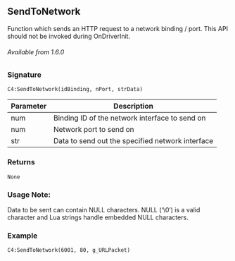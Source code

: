 ## SendToNetwork

Function which sends an HTTP request to a network binding / port. This API should not be invoked during OnDriverInit.

###### Available from 1.6.0


### Signature

`C4:SendToNetwork(idBinding, nPort, strData)`


| Parameter | Description |
| --- | --- |
| num | Binding ID of the network interface to send on |
| num | Network port to send on |
| str | Data to send out the specified network interface |


### Returns

`None`


### Usage Note:

Data to be sent can contain NULL characters. NULL (‘\0’) is a valid character and Lua strings handle embedded NULL characters. 


### Example

`C4:SendToNetwork(6001, 80, g_URLPacket)`